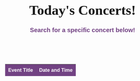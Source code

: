 
<h1>Today's Concerts!</h1>
<h2>Search for a specific concert below!<h2>

<html>
<head>
  <title>Event List</title>
  <link rel="stylesheet" type="text/css" href="https://cdn.datatables.net/1.10.25/css/jquery.dataTables.min.css">
  <style>
    #eventTable td {
      color: black;
    }
    div.dataTables_wrapper div.dataTables_filter label {
        color: white;
    }
      body {
      font-family: Arial, sans-serif;
    }
    #eventTable {
      border-collapse: collapse;
      width: 100%;
    }
    #eventTable th,
    #eventTable td {
      padding: 10px;
      text-align: left;
    }
    #eventTable th {
      background-color: #724283;
      color: white;
    }
    #eventTable tbody tr:nth-child(even) {
      background-color: #f2f2f2;
    }
    #eventTable tbody tr:hover {
      background-color: #724283;
    }
    div.dataTables_wrapper div.dataTables_filter label {
      color: white;
    }
    h1 {
    text-align: center;
    margin-bottom: 10px;
    font-size: 45px;
    font-family: 'FontName', Courgette;
    }
    h2 {
    text-align: center;
    margin-bottom: 100px;
    font-size: 20px;
    color: #724283;
  }
  </style>
</head>
<body>
  <table id="eventTable">
    <thead>
      <tr>
        <th class="sortable" data-sort="title">Event Title</th>
        <th class="sortable" data-sort="datetime_local">Date and Time</th>
      </tr>
    </thead>
    <tbody>
      <!-- Event data will be inserted dynamically here -->
    </tbody>
  </table>

  <script src="https://code.jquery.com/jquery-3.6.0.min.js"></script>
  <script src="https://cdn.datatables.net/1.10.25/js/jquery.dataTables.min.js"></script>
  <script>
    $(document).ready(function() {
      var apiUrl = 'https://api.seatgeek.com/2/events?q=concert';
      var clientId = 'MzM3NjkyNzh8MTY4NDgxODg3Mi45OTMyOTk1';
      var clientSecret = 'bb0a4e78293d02ac50573254f61e3fd487680ca5678a8c58d1d7656ed5bff1f8';

      $.ajax({
        url: apiUrl,
        data: {
          client_id: clientId,
          client_secret: clientSecret
        },
        success: function(response) {
          var events = response.events;
          var tableBody = $('#eventTable tbody');

          $.each(events, function(index, event) {
            var newRow = '<tr>' +
              '<td>' + event.title + '</td>' +
              '<td>' + event.datetime_local + '</td>' +
              '</tr>';
            tableBody.append(newRow);
          });

          $('#eventTable').DataTable();
        },
        error: function(xhr, status, error) {
          console.log('Error:', error);
        }
      });
    });
  </script>
</body>
</html>